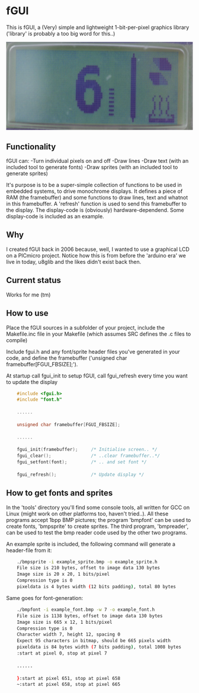 # fGUI

This is fGUI, a (Very) simple and lightweight 1-bit-per-pixel graphics library 
('library' is probably a too big word for this..)

![fGUI](fgui.jpg?raw=true "fGUI")

## Functionality

fGUI can:
-Turn individual pixels on and off
-Draw lines
-Draw text (with an included tool to generate fonts)
-Draw sprites (with an included tool to generate sprites)

It's purpose is to be a super-simple collection of functions to be used in
embedded systems, to drive monochrome displays. It defines a piece of RAM
(the framebuffer) and some functions to draw lines, text and whatnot in
this framebuffer. A 'refresh' function is used to send this framebuffer to
the display. The display-code is (obviously) hardware-dependend. Some
display-code is included as an example.

## Why

I created fGUI back in 2006 because, well, I wanted to use a graphical LCD on
a PICmicro project. Notice how this is from before the 'arduino era' we live in
today, u8glib and the likes didn't exist back then.

## Current status

Works for me (tm)
 
## How to use

Place the fGUI sources in a subfolder of your project, include the Makefile.inc
file in your Makefile (which assumes SRC defines the .c files to compile)

Include fgui.h and any font/sprite header files you've generated in your code,
and define the framebuffer ('unsigned char framebuffer[FGUI_FBSIZE];').

At startup call fgui_init to setup fGUI, call fgui_refresh every time you want
to update the display

```c
    #include <fgui.h>
    #include "font.h"

    ......
    
    unsigned char framebuffer[FGUI_FBSIZE];
    
    ......

    fgui_init(framebuffer);     /* Initialise screen.. */
    fgui_clear();               /* ..clear framebuffer..*/
    fgui_setfont(font);         /* .. and set font */

    fgui_refresh();             /* Update display */
```

## How to get fonts and sprites

In the 'tools' directory you'll find some console tools, all written for GCC
on Linux (might work on other platforms too, haven't tried..).
All these programs accept 1bpp BMP pictures; the program 'bmpfont' can be used
to create fonts, 'bmpsprite' to create sprites. The third program, 'bmpreader',
can be used to test the bmp reader code used by the other two programs.

An example sprite is included, the following command will generate a header-file
from it:

```sh
    ./bmpsprite -i example_sprite.bmp -o example_sprite.h
    File size is 210 bytes, offset to image data 130 bytes
    Image size is 20 x 20, 1 bits/pixel
    Compression type is 0
    pixeldata is 4 bytes width (12 bits padding), total 80 bytes
```

Same goes for font-generation:

```sh
    ./bmpfont -i example_font.bmp -w 7 -o example_font.h
    File size is 1138 bytes, offset to image data 130 bytes
    Image size is 665 x 12, 1 bits/pixel
    Compression type is 0
    Character width 7, height 12, spacing 0
    Expect 95 characters in bitmap, should be 665 pixels width
    pixeldata is 84 bytes width (7 bits padding), total 1008 bytes
    :start at pixel 0, stop at pixel 7
    
    ......

    }:start at pixel 651, stop at pixel 658
    ~:start at pixel 658, stop at pixel 665
```